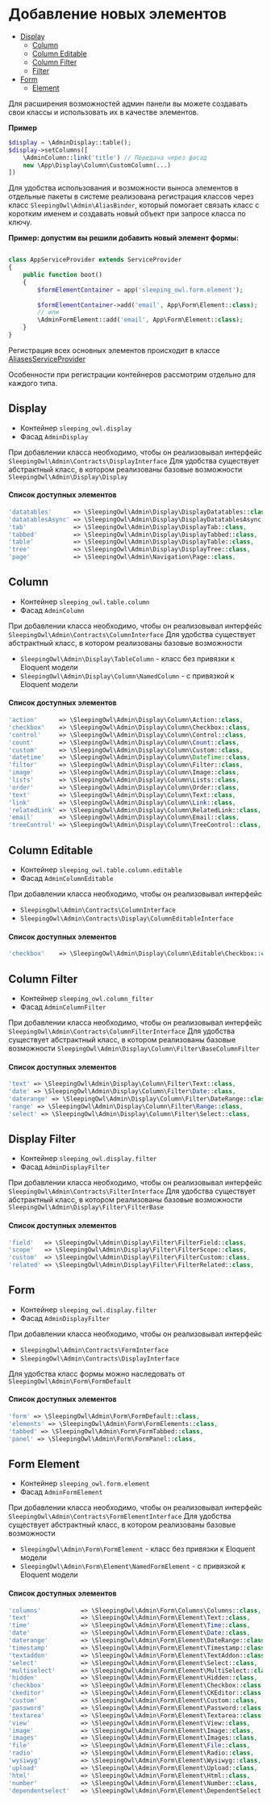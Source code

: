 # Добавление новых элементов

 - [Display](#display)
    - [Column](#column)
    - [Column Editable](#column-editable)
    - [Column Filter](#column-filter)
    - [Filter](#display-filter)
 - [Form](#form)
    - [Element](#form-element)


Для расширения возможностей админ панели вы можете создавать свои классы и использовать их в качестве элементов.

**Пример**

```php
$display = \AdminDisplay::table();
$display->setColumns([
	\AdminColumn::link('title') // Передача через фасад
	new \App\Display\Column\CustomColumn(...)
])
```

Для удобства использования и возможности выноса элементов в отдельные пакеты в системе реализована регистрация классов
через класс `SleepingOwl\Admin\AliasBinder`, который помогает связать класс с коротким именем и создавать новый объект 
при запросе класса по ключу.

**Пример: допустим вы решили добавить новый элемент формы:**
```php

class AppServiceProvider extends ServiceProvider
{
	public function boot() 
	{
		$formElementContainer = app('sleeping_owl.form.element');
		
		$formElementContainer->add('email', App\Form\Element::class);
		// или
		\AdminFormElement::add('email', App\Form\Element::class);
	}
}
```

Регистрация всех основных элементов происходит в классе [AliasesServiceProvider](https://github.com/LaravelRUS/SleepingOwlAdmin/blob/development/src/Providers/AliasesServiceProvider.php)

Особенности при регистрации контейнеров рассмотрим отдельно для каждого типа.

<a name="display"></a>
## Display

 - Контейнер `sleeping_owl.display`
 - Фасад `AdminDisplay`

При добавлении класса необходимо, чтобы он реализовывал интерфейс `SleepingOwl\Admin\Contracts\DisplayInterface`
Для удобства существует абстрактный класс, в котором реализованы базовые возможности `SleepingOwl\Admin\Display\Display`

#### Список доступных элементов
```php
'datatables'      => \SleepingOwl\Admin\Display\DisplayDatatables::class,
'datatablesAsync' => \SleepingOwl\Admin\Display\DisplayDatatablesAsync::class,
'tab'             => \SleepingOwl\Admin\Display\DisplayTab::class,
'tabbed'          => \SleepingOwl\Admin\Display\DisplayTabbed::class,
'table'           => \SleepingOwl\Admin\Display\DisplayTable::class,
'tree'            => \SleepingOwl\Admin\Display\DisplayTree::class,
'page'            => \SleepingOwl\Admin\Navigation\Page::class,
```


<a name="column"></a>
## Column

 - Контейнер `sleeping_owl.table.column`
 - Фасад `AdminColumn`
 
При добавлении класса необходимо, чтобы он реализовывал интерфейс `SleepingOwl\Admin\Contracts\ColumnInterface`
Для удобства существует абстрактный класс, в котором реализованы базовые возможности 
 - `SleepingOwl\Admin\Display\TableColumn` - класс без привязки к Eloquent модели
 - `SleepingOwl\Admin\Display\Column\NamedColumn` - с привязкой к Eloquent модели
 
#### Список доступных элементов
```php
'action'      => \SleepingOwl\Admin\Display\Column\Action::class,
'checkbox'    => \SleepingOwl\Admin\Display\Column\Checkbox::class,
'control'     => \SleepingOwl\Admin\Display\Column\Control::class,
'count'       => \SleepingOwl\Admin\Display\Column\Count::class,
'custom'      => \SleepingOwl\Admin\Display\Column\Custom::class,
'datetime'    => \SleepingOwl\Admin\Display\Column\DateTime::class,
'filter'      => \SleepingOwl\Admin\Display\Column\Filter::class,
'image'       => \SleepingOwl\Admin\Display\Column\Image::class,
'lists'       => \SleepingOwl\Admin\Display\Column\Lists::class,
'order'       => \SleepingOwl\Admin\Display\Column\Order::class,
'text'        => \SleepingOwl\Admin\Display\Column\Text::class,
'link'        => \SleepingOwl\Admin\Display\Column\Link::class,
'relatedLink' => \SleepingOwl\Admin\Display\Column\RelatedLink::class,
'email'       => \SleepingOwl\Admin\Display\Column\Email::class,
'treeControl' => \SleepingOwl\Admin\Display\Column\TreeControl::class,
```


<a name="column-editable"></a>
## Column Editable

 - Контейнер `sleeping_owl.table.column.editable`
 - Фасад `AdminColumnEditable`
 
При добавлении класса необходимо, чтобы он реализовывал интерфейс 
 - `SleepingOwl\Admin\Contracts\ColumnInterface`
 - `SleepingOwl\Admin\Contracts\Display\ColumnEditableInterface`
 
#### Список доступных элементов
```php
'checkbox'    => \SleepingOwl\Admin\Display\Column\Editable\Checkbox::class,
```


<a name="column-filter"></a>
## Column Filter

 - Контейнер `sleeping_owl.column_filter`
 - Фасад `AdminColumnFilter`
 
При добавлении класса необходимо, чтобы он реализовывал интерфейс `SleepingOwl\Admin\Contracts\ColumnFilterInterface`
Для удобства существует абстрактный класс, в котором реализованы базовые возможности `SleepingOwl\Admin\Display\Column\Filter\BaseColumnFilter`

#### Список доступных элементов
```php
'text' => \SleepingOwl\Admin\Display\Column\Filter\Text::class,
'date' => \SleepingOwl\Admin\Display\Column\Filter\Date::class,
'daterange' => \SleepingOwl\Admin\Display\Column\Filter\DateRange::class,
'range' => \SleepingOwl\Admin\Display\Column\Filter\Range::class,
'select' => \SleepingOwl\Admin\Display\Column\Filter\Select::class,
```

<a name="display-filter"></a>
## Display Filter

 - Контейнер `sleeping_owl.display.filter`
 - Фасад `AdminDisplayFilter`
 
При добавлении класса необходимо, чтобы он реализовывал интерфейс `SleepingOwl\Admin\Contracts\FilterInterface`
Для удобства существует абстрактный класс, в котором реализованы базовые возможности `SleepingOwl\Admin\Display\Filter\FilterBase`

#### Список доступных элементов
```php
'field'   => \SleepingOwl\Admin\Display\Filter\FilterField::class,
'scope'   => \SleepingOwl\Admin\Display\Filter\FilterScope::class,
'custom'  => \SleepingOwl\Admin\Display\Filter\FilterCustom::class,
'related' => \SleepingOwl\Admin\Display\Filter\FilterRelated::class,
```

<a name="form"></a>
## Form

 - Контейнер `sleeping_owl.display.filter`
 - Фасад `AdminDisplayFilter`
 
При добавлении класса необходимо, чтобы он реализовывал интерфейс 
 - `SleepingOwl\Admin\Contracts\FormInterface`
 - `SleepingOwl\Admin\Contracts\DisplayInterface`
 
Для удобства класс формы можно наследовать от `SleepingOwl\Admin\Form\FormDefault`

#### Список доступных элементов
```php
'form' => \SleepingOwl\Admin\Form\FormDefault::class,
'elements' => \SleepingOwl\Admin\Form\FormElements::class,
'tabbed' => \SleepingOwl\Admin\Form\FormTabbed::class,
'panel' => \SleepingOwl\Admin\Form\FormPanel::class,
```

<a name="form-element"></a>
## Form Element

 - Контейнер `sleeping_owl.form.element`
 - Фасад `AdminFormElement`
 
При добавлении класса необходимо, чтобы он реализовывал интерфейс `SleepingOwl\Admin\Contracts\FormElementInterface`
Для удобства существует абстрактный класс, в котором реализованы базовые возможности 
 - `SleepingOwl\Admin\Form\FormElement` - класс без привязки к Eloquent модели
 - `SleepingOwl\Admin\Form\Element\NamedFormElement` - с привязкой к Eloquent модели

#### Список доступных элементов
```php
'columns'           => \SleepingOwl\Admin\Form\Columns\Columns::class,
'text'              => \SleepingOwl\Admin\Form\Element\Text::class,
'time'              => \SleepingOwl\Admin\Form\Element\Time::class,
'date'              => \SleepingOwl\Admin\Form\Element\Date::class,
'daterange'         => \SleepingOwl\Admin\Form\Element\DateRange::class,
'timestamp'         => \SleepingOwl\Admin\Form\Element\Timestamp::class,
'textaddon'         => \SleepingOwl\Admin\Form\Element\TextAddon::class,
'select'            => \SleepingOwl\Admin\Form\Element\Select::class,
'multiselect'       => \SleepingOwl\Admin\Form\Element\MultiSelect::class,
'hidden'            => \SleepingOwl\Admin\Form\Element\Hidden::class,
'checkbox'          => \SleepingOwl\Admin\Form\Element\Checkbox::class,
'ckeditor'          => \SleepingOwl\Admin\Form\Element\CKEditor::class,
'custom'            => \SleepingOwl\Admin\Form\Element\Custom::class,
'password'          => \SleepingOwl\Admin\Form\Element\Password::class,
'textarea'          => \SleepingOwl\Admin\Form\Element\Textarea::class,
'view'              => \SleepingOwl\Admin\Form\Element\View::class,
'image'             => \SleepingOwl\Admin\Form\Element\Image::class,
'images'            => \SleepingOwl\Admin\Form\Element\Images::class,
'file'              => \SleepingOwl\Admin\Form\Element\File::class,
'radio'             => \SleepingOwl\Admin\Form\Element\Radio::class,
'wysiwyg'           => \SleepingOwl\Admin\Form\Element\Wysiwyg::class,
'upload'            => \SleepingOwl\Admin\Form\Element\Upload::class,
'html'              => \SleepingOwl\Admin\Form\Element\Html::class,
'number'            => \SleepingOwl\Admin\Form\Element\Number::class,
'dependentselect'   => \SleepingOwl\Admin\Form\Element\DependentSelect::class,
```
